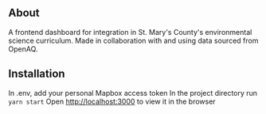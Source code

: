 ## About
A frontend dashboard for integration in St. Mary's County's environmental science curriculum. Made in collaboration with and using data sourced from OpenAQ.

## Installation
In .env, add your personal Mapbox access token
In the project directory run `yarn start`
Open [http://localhost:3000](http://localhost:3000) to view it in the browser
